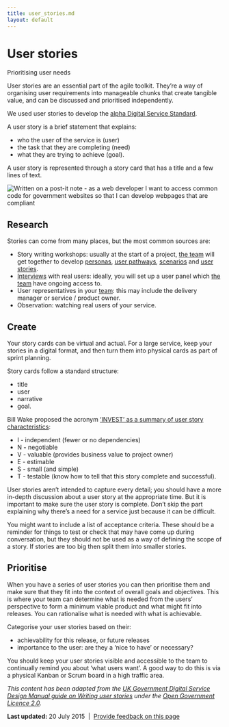 ```yaml
---
title: user_stories.md
layout: default
---
```

User stories
============

Prioritising user needs

User stories are an essential part of the agile toolkit. They’re a way of organising user requirements into manageable chunks that create tangible value, and can be discussed and prioritised independently.

We used user stories to develop the [alpha Digital Service Standard](../standard/digital_service_standard.md).

A user story is a brief statement that explains:

-   who the user of the service is (user)
-   the task that they are completing (need)
-   what they are trying to achieve (goal).

A user story is represented through a story card that has a title and a few lines of text.

![Written on a post-it note - as a web developer I want to access common code for government websites so that I can develop webpages that are compliant](../sites/g/files/net261/f/styles/large/public/userstories-notepad_1.jpg%3Fitok=wu23O_TO)

Research
--------

Stories can come from many places, but the most common sources are:

-   Story writing workshops: usually at the start of a project, [the team](../the_team.md) will get together to develop [personas](personas.md), [user pathways](user_pathways.md), [scenarios](scenarios.md) and [user stories](user_stories.md).
-   [Interviews](interviews.md) with real users: ideally, you will set up a user panel which [the team](../the_team.md) have ongoing access to.
-   User representatives in your [team](../the_team.md): this may include the delivery manager or service / product owner.
-   Observation: watching real users of your service.

Create
------

Your story cards can be virtual and actual. For a large service, keep your stories in a digital format, and then turn them into physical cards as part of sprint planning.

Story cards follow a standard structure:

-   title 
-   user
-   narrative
-   goal.

Bill Wake proposed the acronym [‘INVEST’ as a summary of user story characteristics](http://xp123.com/articles/invest-in-good-stories-and-smart-tasks/):

-   I - independent (fewer or no dependencies)
-   N **-** negotiable
-   V - valuable (provides business value to project owner)
-   E - estimable
-   S - small (and simple)
-   T - testable (know how to tell that this story complete and successful).

User stories aren’t intended to capture every detail; you should have a more in-depth discussion about a user story at the appropriate time. But it is important to make sure the user story is complete. Don’t skip the part explaining why there’s a need for a service just because it can be difficult.

You might want to include a list of acceptance criteria. These should be a reminder for things to test or check that may have come up during conversation, but they should not be used as a way of defining the scope of a story. If stories are too big then split them into smaller stories.

Prioritise
----------

When you have a series of user stories you can then prioritise them and make sure that they fit into the context of overall goals and objectives. This is where your team can determine what is needed from the users’ perspective to form a minimum viable product and what might fit into releases. You can rationalise what is needed with what is achievable.

Categorise your user stories based on their:

-   achievability for this release, or future releases
-   importance to the user: are they a ‘nice to have’ or necessary?

You should keep your user stories visible and accessible to the team to continually remind you about ‘what users want’. A good way to do this is via a physical Kanban or Scrum board in a high traffic area.

*This content has been adapted from the [UK Government Digital Service Design Manual guide on Writing user stories](https://www.gov.uk/service-manual/agile/writing-user_stories.md) under the [Open Government Licence 2.0](http://www.nationalarchives.gov.uk/doc/open-government-licence/version/2).*

**Last updated:** 20 July 2015  |  [Provide feedback on this page](../feedback%3Furl_from=Userresearch-Userstories.html)

